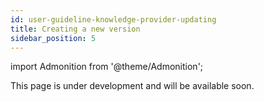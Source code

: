 ```yaml
---
id: user-guideline-knowledge-provider-updating
title: Creating a new version
sidebar_position: 5
---
```


import Admonition from '@theme/Admonition';

<Admonition type="caution" icon="🚧" title="Page under development">
    <p>This page is under development and will be available soon.</p>
</Admonition>

